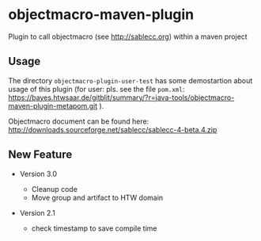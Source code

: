 # objectmacro-maven-plugin #


Plugin to call objectmacro (see http://sablecc.org) within a maven project


## Usage ##


The directory `objectmacro-plugin-user-test` has some demostartion about usage of 
this plugin (for user: pls. see the file `pom.xml`: 
https://bayes.htwsaar.de/gitblit/summary/?r=java-tools/objectmacro-maven-plugin-metapom.git ).

Objectmacro document can be found here: http://downloads.sourceforge.net/sablecc/sablecc-4-beta.4.zip


## New Feature ##


* Version 3.0
    * Cleanup code
    * Move group and artifact to HTW domain


* Version 2.1

	* check timestamp to save compile time
	



